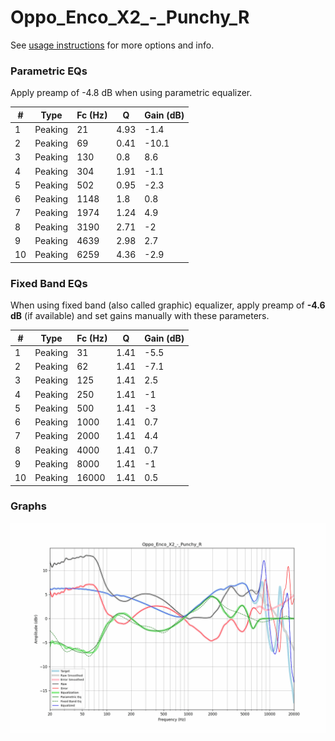 # Oppo_Enco_X2_-_Punchy_R
See [usage instructions](https://github.com/jaakkopasanen/AutoEq#usage) for more options and info.

### Parametric EQs
Apply preamp of -4.8 dB when using parametric equalizer.

|   # | Type    |   Fc (Hz) |    Q |   Gain (dB) |
|-----|---------|-----------|------|-------------|
|   1 | Peaking |        21 | 4.93 |        -1.4 |
|   2 | Peaking |        69 | 0.41 |       -10.1 |
|   3 | Peaking |       130 | 0.8  |         8.6 |
|   4 | Peaking |       304 | 1.91 |        -1.1 |
|   5 | Peaking |       502 | 0.95 |        -2.3 |
|   6 | Peaking |      1148 | 1.8  |         0.8 |
|   7 | Peaking |      1974 | 1.24 |         4.9 |
|   8 | Peaking |      3190 | 2.71 |        -2   |
|   9 | Peaking |      4639 | 2.98 |         2.7 |
|  10 | Peaking |      6259 | 4.36 |        -2.9 |

### Fixed Band EQs
When using fixed band (also called graphic) equalizer, apply preamp of **-4.6 dB** (if available) and set gains manually with these parameters.

|   # | Type    |   Fc (Hz) |    Q |   Gain (dB) |
|-----|---------|-----------|------|-------------|
|   1 | Peaking |        31 | 1.41 |        -5.5 |
|   2 | Peaking |        62 | 1.41 |        -7.1 |
|   3 | Peaking |       125 | 1.41 |         2.5 |
|   4 | Peaking |       250 | 1.41 |        -1   |
|   5 | Peaking |       500 | 1.41 |        -3   |
|   6 | Peaking |      1000 | 1.41 |         0.7 |
|   7 | Peaking |      2000 | 1.41 |         4.4 |
|   8 | Peaking |      4000 | 1.41 |         0.7 |
|   9 | Peaking |      8000 | 1.41 |        -1   |
|  10 | Peaking |     16000 | 1.41 |         0.5 |

### Graphs
![](./Oppo_Enco_X2_-_Punchy_R.png)
